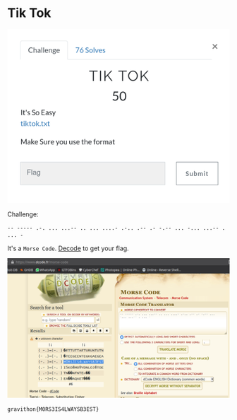 # Tik Tok

![](img/1.png)

Challenge:
```
-- ----- .-. ... ...-- .. ... ....- .-.. .-- .- -.-- ... -... ...-- . ... -
```

It's a `Morse Code`. [Decode](https://www.dcode.fr/morse-code) to get your flag.

![](img/2.png)

```
gravithon{M0RS3IS4LWAYSB3EST}
```

